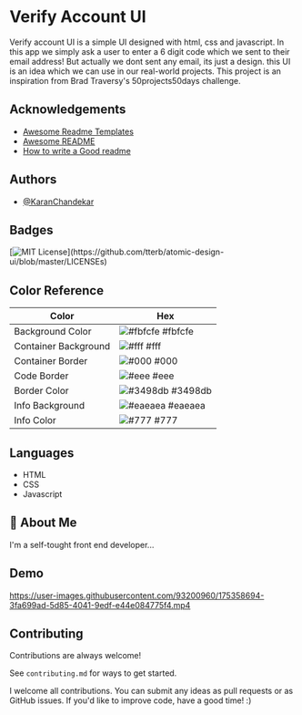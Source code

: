 # Verify Account UI

Verify account UI is a simple UI designed with html, css and javascript. In this app we simply ask a user to enter a 6 digit code which we sent to their email address! But actually we dont sent any email, its just a design. this UI is an idea which we can use in our real-world projects. This project is an inspiration from Brad Traversy's 50projects50days challenge.

## Acknowledgements

- [Awesome Readme Templates](https://awesomeopensource.com/project/elangosundar/awesome-README-templates)
- [Awesome README](https://github.com/matiassingers/awesome-readme)
- [How to write a Good readme](https://bulldogjob.com/news/449-how-to-write-a-good-readme-for-your-github-project)

## Authors

- [@KaranChandekar](https://www.github.com/KaranChandekar)

## Badges

[![MIT License](https://img.shields.io/apm/l/atomic-design-ui.svg?)](https://github.com/tterb/atomic-design-ui/blob/master/LICENSEs)

## Color Reference

| Color                | Hex                                                              |
| -------------------- | ---------------------------------------------------------------- |
| Background Color     | ![#fbfcfe](https://via.placeholder.com/10/fbfcfe?text=+) #fbfcfe |
| Container Background | ![#fff](https://via.placeholder.com/10/fff?text=+) #fff          |
| Container Border     | ![#000](https://via.placeholder.com/10/000?text=+) #000          |
| Code Border          | ![#eee](https://via.placeholder.com/10/eee?text=+) #eee          |
| Border Color         | ![#3498db](https://via.placeholder.com/10/3498db?text=+) #3498db |
| Info Background      | ![#eaeaea](https://via.placeholder.com/10/eaeaea?text=+) #eaeaea |
| Info Color           | ![#777](https://via.placeholder.com/10/777?text=+) #777          |

## Languages

- HTML
- CSS
- Javascript

## 🚀 About Me

I'm a self-tought front end developer...

## Demo

https://user-images.githubusercontent.com/93200960/175358694-3fa699ad-5d85-4041-9edf-e44e084775f4.mp4

## Contributing

Contributions are always welcome!

See `contributing.md` for ways to get started.

I welcome all contributions. You can submit any ideas as pull requests or as GitHub issues. If you'd like to improve code, have a good time! :)
